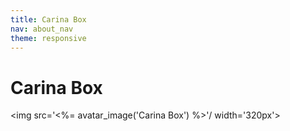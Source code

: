 ```yaml
---
title: Carina Box
nav: about_nav
theme: responsive
---
```

# Carina Box 

<img src='<%= avatar_image('Carina Box') %>'/ width='320px'>
<br/>
<br/>
